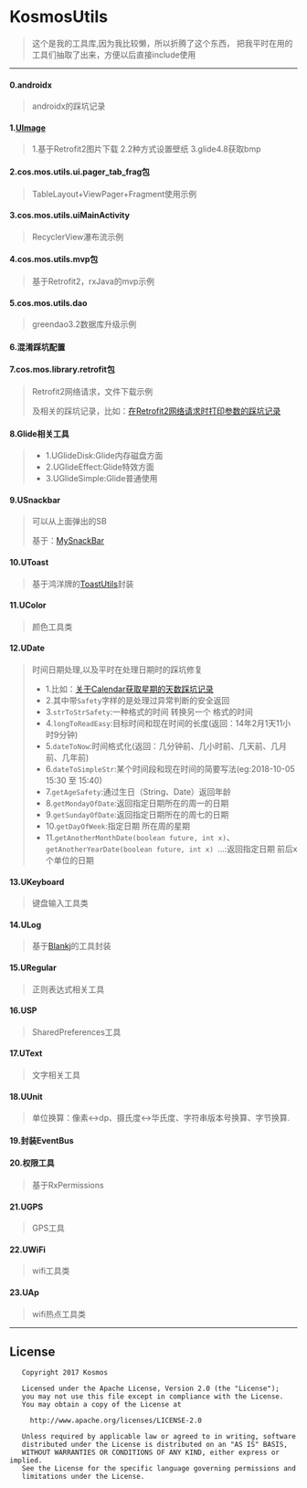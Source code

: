 # KosmosUtils
> 这个是我的工具库,因为我比较懒，所以折腾了这个东西，
> 把我平时在用的工具们抽取了出来，方便以后直接include使用

---

#### 0.androidx
> androidx的踩坑记录

#### 1.[UImage](https://github.com/KosmoSakura/KosmosUtils/blob/master/cos.mos.utils.tool/UImage.java)

> 1.基于Retrofit2图片下载
> 2.2种方式设置壁纸
> 3.glide4.8获取bmp

#### 2.cos.mos.utils.ui.pager_tab_frag包

> TableLayout+ViewPager+Fragment使用示例

#### 3.cos.mos.utils.uiMainActivity

> RecyclerView瀑布流示例

#### 4.cos.mos.utils.mvp包

> 基于Retrofit2，rxJava的mvp示例

#### 5.cos.mos.utils.dao

> greendao3.2数据库升级示例

#### 6.混淆踩坑配置

#### 7.cos.mos.library.retrofit包

> Retrofit2网络请求，文件下载示例
>
> 及相关的踩坑记录，比如：[在Retrofit2网络请求时打印参数的踩坑记录](https://blog.csdn.net/zull_kos_mos/article/details/83934732)

#### 8.Glide相关工具

> - 1.UGlideDisk:Glide内存磁盘方面
> - 2.UGlideEffect:Glide特效方面
> - 3.UGlideSimple:Glide普通使用

#### 9.USnackbar

> 可以从上面弹出的SB
>
> 基于：[MySnackBar](https://github.com/guoyoujin/MySnackBar)

#### 10.UToast

> 基于鸿洋牌的[ToastUtils](https://github.com/getActivity/ToastUtils)封装

#### 11.UColor

> 颜色工具类

#### 12.UDate

> 时间日期处理,以及平时在处理日期时的踩坑修复
>
> - 1.比如：[关于Calendar获取星期的天数踩坑记录](https://blog.csdn.net/zull_kos_mos/article/details/83934581)
> - 2.其中带`Safety`字样的是处理过异常判断的安全返回
> - 3.`strToStrSafety`:一种格式的时间 转换另一个 格式的时间
> - 4.`longToReadEasy`:目标时间和现在时间的长度(返回：14年2月1天11小时9分钟)
> - 5.`dateToNow`:时间格式化(返回：几分钟前、几小时前、几天前、几月前、几年前)
> - 6.`dateToSimpleStr`:某个时间段和现在时间的简要写法(eg:2018-10-05 15:30 至 15:40)
> - 7.`getAgeSafety`:通过生日（String、Date）返回年龄
> - 8.`getMondayOfDate`:返回指定日期所在的周一的日期
> - 9.`getSundayOfDate`:返回指定日期所在的周七的日期
> - 10.`getDayOfWeek`:指定日期 所在周的星期
> - 11.`getAnotherMonthDate(boolean future, int x)`、`getAnotherYearDate(boolean future, int x) `...:返回指定日期 前后x个单位的日期

#### 13.UKeyboard

> 键盘输入工具类

#### 14.ULog

> 基于[Blankj](https://github.com/Blankj/AndroidUtilCode)的工具封装

#### 15.URegular

> 正则表达式相关工具

#### 16.USP

> SharedPreferences工具

#### 17.UText

> 文字相关工具

#### 18.UUnit

> 单位换算：像素<->dp、摄氏度<->华氏度、字符串版本号换算、字节换算.

#### 19.封装EventBus

#### 20.权限工具

> 基于RxPermissions

#### 21.UGPS

> GPS工具

#### 22.UWiFi

> wifi工具类

#### 23.UAp

> wifi热点工具类

---

## License

```
   Copyright 2017 Kosmos

   Licensed under the Apache License, Version 2.0 (the "License");
   you may not use this file except in compliance with the License.
   You may obtain a copy of the License at

     http://www.apache.org/licenses/LICENSE-2.0

   Unless required by applicable law or agreed to in writing, software
   distributed under the License is distributed on an "AS IS" BASIS,
   WITHOUT WARRANTIES OR CONDITIONS OF ANY KIND, either express or implied.
   See the License for the specific language governing permissions and
   limitations under the License.
```
